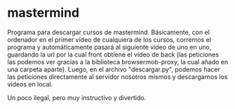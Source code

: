 # mastermind
Programa para descargar cursos de mastermind.
Básicamente, con el ordenador en el primer vídeo de cualquiera de los cursos, corremos el programa y automáticamente pasará al siguiente vídeo de uno en uno, guardando la url por la cual front obtiene el vídeo de back (las peticiones las podemos ver gracias a la biblioteca browsermob-proxy, la cual añado en una carpeta aparte).
Luego, en el archivo "descargar.py", podemos hacer las peticiones directamente al servidor nosotros mismos y descargarnos los vídeos en local.

Un poco ilegal, pero muy instructivo y divertido.
